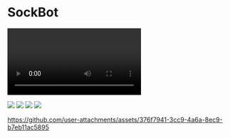# SockBot

![](Videos/servo.mp4)


![](Videos/servo.gif)
![](Videos/part1.gif)
![](Videos/part2.gif)
![](Videos/part3.gif)




https://github.com/user-attachments/assets/376f7941-3cc9-4a6a-8ec9-b7eb11ac5895

